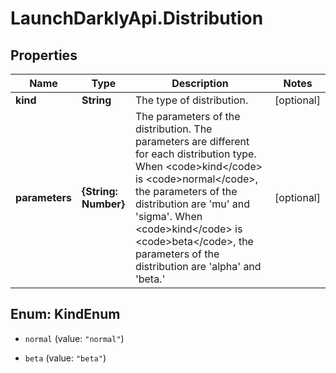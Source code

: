 # LaunchDarklyApi.Distribution

## Properties

Name | Type | Description | Notes
------------ | ------------- | ------------- | -------------
**kind** | **String** | The type of distribution. | [optional] 
**parameters** | **{String: Number}** | The parameters of the distribution. The parameters are different for each distribution type. When &lt;code&gt;kind&lt;/code&gt; is &lt;code&gt;normal&lt;/code&gt;, the parameters of the distribution are &#39;mu&#39; and &#39;sigma&#39;. When &lt;code&gt;kind&lt;/code&gt; is &lt;code&gt;beta&lt;/code&gt;, the parameters of the distribution are &#39;alpha&#39; and &#39;beta.&#39; | [optional] 



## Enum: KindEnum


* `normal` (value: `"normal"`)

* `beta` (value: `"beta"`)




